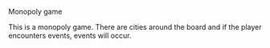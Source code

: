 Monopoly game

This is a monopoly game. There are cities around the board and if the 
player encounters events, events will occur.